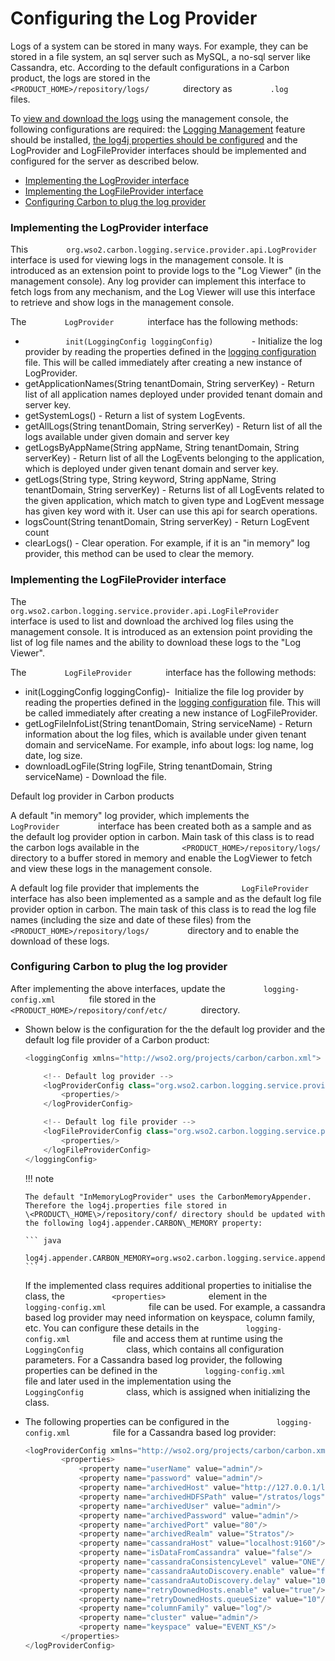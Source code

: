 # Configuring the Log Provider

Logs of a system can be stored in many ways. For example, they can be
stored in a file system, an sql server such as MySQL, a no-sql server
like Cassandra, etc. According to the default configurations in a Carbon
product, the logs are stored in the
`         <PRODUCT_HOME>/repository/logs/        ` directory as
`         .log        ` files.

To [view and download the logs](_View_and_Download_Logs_) using the
management console, the following configurations are required: the
[Logging Management](_Monitoring_Logs_using_Management_Console_) feature
should be installed, [the log4j properties should be
configured](_Configuring_Log4j_Properties_) and the LogProvider and
LogFileProvider interfaces should be implemented and configured for the
server as described below.

-   [Implementing the LogProvider
    interface](#ConfiguringtheLogProvider-ImplementingtheLogProviderinterface)
-   [Implementing the LogFileProvider
    interface](#ConfiguringtheLogProvider-ImplementingtheLogFileProviderinterface)
-   [Configuring Carbon to plug the log
    provider](#ConfiguringtheLogProvider-ConfiguringCarbontoplugthelogprovider)

### Implementing the LogProvider interface

This
`         org.wso2.carbon.logging.service.provider.api.LogProvider        `
interface is used for viewing logs in the management console. It is
introduced as an extension point to provide logs to the "Log Viewer" (in
the management console). Any log provider can implement this interface
to fetch logs from any mechanism, and the Log Viewer will use this
interface to retrieve and show logs in the management console.

The `         LogProvider        ` interface has the following methods:

-   `          init(LoggingConfig loggingConfig)         ` - Initialize
    the log provider by reading the properties defined in the [logging
    configuration](#ConfiguringtheLogProvider-ConfigureLogProvidersinCarbonProducts)
    file. This will be called immediately after creating a new instance
    of LogProvider.
-   getApplicationNames(String tenantDomain, String serverKey) - Return
    list of all application names deployed under provided tenant domain
    and server key.
-   getSystemLogs() - Return a list of system LogEvents.
-   getAllLogs(String tenantDomain, String serverKey) - Return list of
    all the logs available under given domain and server key
-   getLogsByAppName(String appName, String tenantDomain, String
    serverKey) - Return list of all the LogEvents belonging to the
    application, which is deployed under given tenant domain and server
    key.
-   getLogs(String type, String keyword, String appName, String
    tenantDomain, String serverKey) - Returns list of all LogEvents
    related to the given application, which match to given type and
    LogEvent message has given key word with it. User can use this api
    for search operations.
-   logsCount(String tenantDomain, String serverKey) - Return LogEvent
    count
-   clearLogs() - Clear operation. For example, if it is an "in memory"
    log provider, this method can be used to clear the memory.

### Implementing the LogFileProvider interface

The
`         org.wso2.carbon.logging.service.provider.api.LogFileProvider        `
interface is used to list and download the archived log files using the
management console. It is introduced as an extension point providing the
list of log file names and the ability to download these logs to the
"Log Viewer".

The `         LogFileProvider        ` interface has the following
methods:

-   init(LoggingConfig loggingConfig)-  Initialize the file log provider
    by reading the properties defined in the [logging
    configuration](#ConfiguringtheLogProvider-ConfigureLogProvidersinCarbonproducts)
    file. This will be called immediately after creating a new instance
    of LogFileProvider.
-   getLogFileInfoList(String tenantDomain, String serviceName) - Return
    information about the log files, which is available under given
    tenant domain and serviceName. For example, info about logs: log
    name, log date, log size.
-   downloadLogFile(String logFile, String tenantDomain, String
    serviceName) - Download the file.

Default log provider in Carbon products

A default "in memory" log provider, which implements the
`          LogProvider         ` interface has been created both as a
sample and as the default log provider option in carbon. Main task of
this class is to read the carbon logs available in the
`          <PRODUCT_HOME>/repository/logs/         ` directory to a
buffer stored in memory and enable the LogViewer to fetch and view these
logs in the management console.

A default log file provider that implements the
`          LogFileProvider         ` interface has also been implemented
as a sample and as the default log file provider option in carbon. The
main task of this class is to read the log file names (including the
size and date of these files) from the
`          <PRODUCT_HOME>/repository/logs/         ` directory and to
enable the download of these logs.

### Configuring Carbon to plug the log provider

After implementing the above interfaces, update the
`         logging-config.xml        ` file stored in the
`         <PRODUCT_HOME>/repository/conf/etc/        ` directory.

-   Shown below is the configuration for the the default log provider
    and the default log file provider of a Carbon product:  

    ``` java
    <loggingConfig xmlns="http://wso2.org/projects/carbon/carbon.xml">

        <!-- Default log provider -->
        <logProviderConfig class="org.wso2.carbon.logging.service.provider.InMemoryLogProvider">
            <properties/>
        </logProviderConfig>

        <!-- Default log file provider -->
        <logFileProviderConfig class="org.wso2.carbon.logging.service.provider.FileLogProvider">
            <properties/>
        </logFileProviderConfig>
    </loggingConfig>
    ```

    !!! note
    
        The default "InMemoryLogProvider" uses the CarbonMemoryAppender.
        Therefore the log4j.properties file stored in
        \<PRODUCT\_HOME\>/repository/conf/ directory should be updated with
        the following log4j.appender.CARBON\_MEMORY property:  
    
        ``` java
            log4j.appender.CARBON_MEMORY=org.wso2.carbon.logging.service.appender.CarbonMemoryAppender]
        ```
    

    If the implemented class requires additional properties to
    initialise the class, the `           <properties>          `
    element in the `           logging-config.xml          ` file can be
    used. For example, a cassandra based log provider may need
    information on keyspace, column family, etc. You can configure these
    details in the `           logging-config.xml          ` file and
    access them at runtime using the
    `           LoggingConfig          ` class, which contains all
    configuration parameters. For a Cassandra based log provider, the
    following properties can be defined in the
    `           logging-config.xml          ` file and later used in the
    implementation using the `           LoggingConfig          ` class,
    which is assigned when initializing the class.  

-   The following properties can be configured in the
    `           logging-config.xml          ` file for a Cassandra based
    log provider:  

    ``` java
    <logProviderConfig xmlns="http://wso2.org/projects/carbon/carbon.xml" class="org.wso2.carbon.logging.service.provider.CassandraLogProvider">
            <properties>
                <property name="userName" value="admin"/>
                <property name="password" value="admin"/>
                <property name="archivedHost" value="http://127.0.0.1/logs/stratos/0/WSO2%20Stratos%20Manager/"/>
                <property name="archivedHDFSPath" value="/stratos/logs"/>
                <property name="archivedUser" value="admin"/>
                <property name="archivedPassword" value="admin"/>
                <property name="archivedPort" value="80"/>
                <property name="archivedRealm" value="Stratos"/>
                <property name="cassandraHost" value="localhost:9160"/>
                <property name="isDataFromCassandra" value="false"/>
                <property name="cassandraConsistencyLevel" value="ONE"/>
                <property name="cassandraAutoDiscovery.enable" value="false"/>
                <property name="cassandraAutoDiscovery.delay" value="1000"/>
                <property name="retryDownedHosts.enable" value="true"/>
                <property name="retryDownedHosts.queueSize" value="10"/>
                <property name="columnFamily" value="log"/>
                <property name="cluster" value="admin"/>
                <property name="keyspace" value="EVENT_KS"/>
            </properties>
    </logProviderConfig>
    ```
